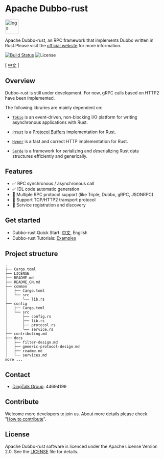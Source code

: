 # Apache Dubbo-rust

<a href="https://dubbo.apache.org/">
    <img style="vertical-align: top;" src="https://dubbo.apache.org/imgs/dubbo_colorful.png" alt="logo" height="45px"></a>

Apache Dubbo-rust, an RPC framework that implements Dubbo written in Rust.Please visit the [official website](https://dubbo.apache.org/) for more information.

[![Build Status](https://travis-ci.org/apache/dubbo-rust.svg?branch=main)](https://travis-ci.org/apache/dubbo-rust) ![License](https://img.shields.io/github/license/alibaba/dubbo.svg)

[ [中文](./README_CN.md) ]

## Overview

Dubbo-rust is still under development. For now, gRPC calls based on HTTP2 have been implemented.

The following libraries are mainly dependent on:

- [`Tokio`](https://github.com/tokio-rs/tokio) is an event-driven, non-blocking I/O platform for writing asynchronous applications with Rust.

- [`Prost`](https://github.com/tokio-rs/prost/) is a [Protocol Buffers](https://developers.google.com/protocol-buffers/) implementation for Rust.

- [`Hyper`](https://github.com/hyperium/hyperhttps://github.com/hyperium/hyper) is a fast and correct HTTP implementation for Rust.

- [`Serde`](https://github.com/serde-rs/serde) is a framework for *ser*ializing and *de*serializing Rust data structures efficiently and generically.

## Features

- :white_check_mark: RPC synchronous / asynchronous call 
- :white_check_mark: IDL code automatic generation
- :construction: Multiple RPC protocol support (like Triple, Dubbo, gRPC, JSONRPC)
- :construction: Support TCP/HTTP2 transport protocol
- :construction: Service registration and discovery

## Get started

- Dubbo-rust Quick Start:  [中文](https://dubbo.apache.org/zh/docs3-v2/rust-sdk/quick-start/), English
- Dubbo-rust Tutorials:  [Examples](https://github.com/apache/dubbo-rust/tree/main/examples)

## Project structure

```
.
├── Cargo.toml
├── LICENSE
├── README.md
├── README_CN.md
├── common
│   ├── Cargo.toml
│   └── src
│       └── lib.rs
├── config
│   ├── Cargo.toml
│   └── src
│       ├── config.rs
│       ├── lib.rs
│       ├── protocol.rs
│       └── service.rs
├── contributing.md
├── docs
│   ├── filter-design.md
│   ├── generic-protocol-design.md
│   ├── readme.md
│   └── services.md
more ...
```

## Contact

- [DingTalk Group](https://www.dingtalk.com/enhttps://www.dingtalk.com/en):  44694199

## Contribute

Welcome more developers to join us. About more details please check "[How to contribute](https://github.com/apache/dubbo-rust/blob/main/contributing.md)".

## License

Apache Dubbo-rust software is licenced under the Apache License Version 2.0. See the [LICENSE](https://github.com/apache/dubbo-rust/blob/main/LICENSE) file for details.
